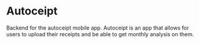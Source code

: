 # Autoceipt
Backend for the autoceipt mobile app. Autoceipt is an app that allows for users to upload their receipts and be able to get monthly analysis on them.
